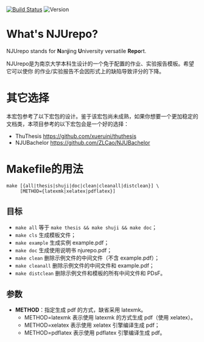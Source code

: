 [![Build Status](https://travis-ci.org/zhengzangw/njurepo.svg?branch=master)](https://travis-ci.org/zhengzangw/njurepo)
![Version](https://img.shields.io/badge/status-building-blue.svg)

# What's NJUrepo?
NJUrepo stands for <b>N</b>an<b>j</b>ing <b>U</b>niversity versatile <b>Repo</b>rt.

NJUrepo是为南京大学本科生设计的一个免于配置的作业、实验报告模板。希望它可以使你
的作业/实验报告不会因形式上的缺陷导致评分的下降。

# 其它选择
本宏包参考了以下宏包的设计。鉴于该宏包尚未成熟，如果你想要一个更加稳定的
文档类，本项目参考的以下宏包会是一个好的选择：

* ThuThesis https://github.com/xueruini/thuthesis
* NJUBachelor https://github.com/ZLCao/NJUBachelor

# Makefile的用法

```shell
make [{all|thesis|shuji|doc|clean|cleanall|distclean}] \
     [METHOD={latexmk|xelatex|pdflatex}]
```

## 目标
* `make all`       等于 `make thesis && make shuji && make doc`；
* `make cls`       生成模板文件；
* `make example`    生成实例 example.pdf；
* `make doc`       生成使用说明书 njurepo.pdf；
* `make clean`     删除示例文件的中间文件（不含 example.pdf）；
* `make cleanall`  删除示例文件的中间文件和 example.pdf；
* `make distclean` 删除示例文件和模板的所有中间文件和 PDsF。

## 参数
* **METHOD**：指定生成 pdf 的方式，缺省采用 latexmk。
  * METHOD=latexmk  表示使用 latexmk 的方式生成 pdf（使用 xelatex）。
  * METHOD=xelatex  表示使用 xelatex 引擎编译生成 pdf；
  * METHOD=pdflatex 表示使用 pdflatex 引擎编译生成 pdf。